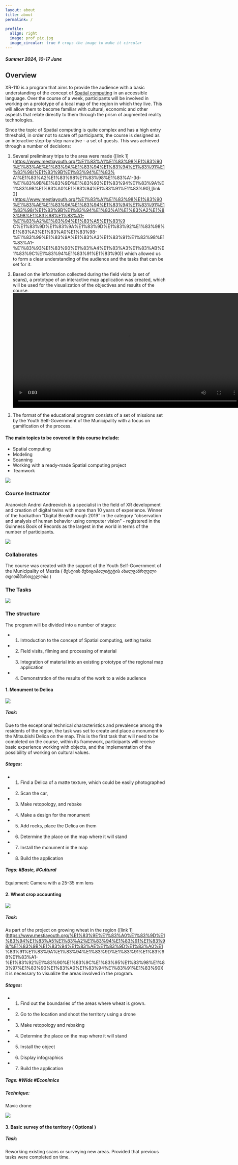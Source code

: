```yaml
---
layout: about
title: about
permalink: /

profile:
  align: right
  image: prof_pic.jpg
  image_circular: true # crops the image to make it circular
---
```

##### Summer 2024, 10-17 June

## Overview

XR-110 is a program that aims to provide the audience with a basic understanding of the concept of [Spatial computing](https://en.wikipedia.org/wiki/Spatial_computing/) in an accessible language. Over the course of a week, participants will be involved in working on a prototype of a local map of the region in which they live. This will allow them to become familiar with cultural, economic and other aspects that relate directly to them through the prism of augmented reality technologies. 


Since the topic of Spatial computing is quite complex and has a high entry threshold, in order not to scare off participants, the course is designed as an interactive step-by-step narrative - a set of quests. This was achieved through a number of decisions: 

1) Several preliminary trips to the area were made ([link 1](https://www.mestiayouth.org/%E1%83%A1%E1%83%98%E1%83%90%E1%83%AE%E1%83%9A%E1%83%94%E1%83%94%E1%83%91%E1%83%98/%E1%83%9B%E1%83%94%E1%83% A1%E1%83%A2%E1%83%98%E1%83%98%E1%83%A1-3d-%E1%83%9B%E1%83%9D%E1%83%93%E1%83%94%E1%83%9A%E1%83%98%E1%83%A0%E1%83%94%E1%83%91%E1%83%90),[link 2](https://www.mestiayouth.org/%E1%83%A1%E1%83%98%E1%83%90%E1%83%AE%E1%83%9A%E1%83%94%E1%83%94%E1%83%91%E1%83%98/%E1%83%9B%E1%83%94%E1%83%A1%E1%83%A2%E1%83%98%E1%83%98%E1%83%A1-%E1%83%A2%E1%83%94%E1%83%A5%E1%83%9 C%E1%83%9D%E1%83%9A%E1%83%9D%E1%83%92%E1%83%98%E1%83%A3%E1%83%A0%E1%83%98-%E1%83%99%E1%83%9A%E1%83%A3%E1%83%91%E1%83%98%E1%83%A1-%E1%83%93%E1%83%90%E1%83%A4%E1%83%A3%E1%83%AB%E1%83%9C%E1%83%94%E1%83%91%E1%83%90)) which allowed us to form a clear understanding of the audience and the tasks that can be set for it. 


2) Based on the information collected during the field visits (a set of scans), a prototype of an interactive map application was created, which will be used for the visualization of the objectives and results of the course.
<video src="https://andrewandreevich.github.io/XR-110/assets/AppExample_1.mp4" class="img-fluid rounded z-depth-1" width="720" height="auto" autoplay="" controls=""></video>


3) The format of the educational program consists of a set of missions set by the Youth Self-Government of the Municipality with a focus on gamification of the process.

#### The main topics to be covered in this course include:

- Spatial computing
- Modeling
- Scanning
- Working with a ready-made Spatial computing project
- Teamwork

 ![](https://andrewandreevich.github.io/XR-110/assets/img_2_self.jpg)
### Course Instructor 

Aranovich Andrei Andreevich is a specialist in the field of XR development and creation of digital twins with more than 10 years of experience. Winner of the hackathon “Digital Breakthrough 2019” in the category “observation and analysis of human behavior using computer vision” - registered in the Guinness Book of Records as the largest in the world in terms of the number of participants.

 ![](https://andrewandreevich.github.io/XR-110/assets/logo.jpg)
 
### Collaborates

The course was created with the support of the Youth Self-Government of the Municipality of Mestia ( მესტიის მუნიციპალიტეტის ახალგაზრდული თვითმმართველობა )


### The Tasks
![](https://andrewandreevich.github.io/XR-110/assets/map.jpg)


### The structure
The program will be divided into a number of stages:

- 1) Introduction to the concept of Spatial computing, setting tasks
- 2) Field visits, filming and processing of material
- 3) Integration of material into an existing prototype of the regional map application 
- 4) Demonstration of the results of the work to a wide audience



#### 1. Monument to Delica



![](https://andrewandreevich.github.io/XR-110/assets/delika.jpg)
##### Task: 
Due to the exceptional technical characteristics and prevalence among the residents of the region, the task was set to create and place a monument to the Mitsubishi Delica on the map. This is the first task that will need to be completed on the course, within its framework, participants will receive basic experience working with objects, and the implementation of the possibility of working on cultural values. 

##### Stages: 
- 1) Find a Delica of a matte texture, which could be easily photographed
- 2) Scan the car, 
- 3) Make retopology, and rebake 
- 4) Make a design for the monument 
- 5) Add rocks, place the Delica on them 
- 6) Determine the place on the map where it will stand 
- 7) Install the monument in the map 
- 8) Build the application 

##### Tags: #Basic, #Cultural
Equipment: Camera with a 25-35 mm lens

#### 2. Wheat crop accounting
![](https://andrewandreevich.github.io/XR-110/assets/wheat.jpg)

##### Task: 
As part of the project on growing wheat in the region ([link 1](https://www.mestiayouth.org/%E1%83%9E%E1%83%A0%E1%83%9D%E1%83%94%E1%83%A5%E1%83%A2%E1%83%94%E1%83%91%E1%83%98/%E1%83%9B%E1%83%94%E1%83%AE%E1%83%9D%E1%83%A0%E1 %83%91%E1%83%9A%E1%83%94%E1%83%9D%E1%83%91%E1%83%98%E1%83%A1-%E1%83%92%E1%83%90%E1%83%9C%E1%83%95%E1%83%98%E1%83%97%E1%83%90%E1%83%A0%E1%83%94%E1%83%91%E1%83%90)) it is necessary to visualize the areas involved in the program. 
##### Stages: 
- 1) Find out the boundaries of the areas where wheat is grown. 
- 2) Go to the location and shoot the territory using a drone 
- 3) Make retopology and rebaking 
- 4) Determine the place on the map where it will stand 
- 5) Install the object 
- 6) Display infographics 
- 7) Build the application 

##### Tags: #Wide #Econimics 

##### Technique: 
Mavic drone

![](https://andrewandreevich.github.io/XR-110/assets/park.jpg)
#### 3. Basic survey of the territory ( Optional )


##### Task: 

Reworking existing scans or surveying new areas. Provided that previous tasks were completed on time.



